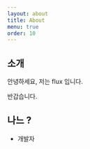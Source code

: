 ```yaml
---
layout: about
title: About
menu: true
order: 10
---
```


## 소개

안녕하세요, 저는 flux 입니다. 

반갑습니다.

## 나느 ?

- 개발자

